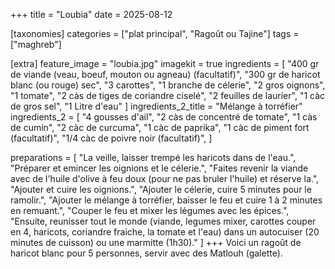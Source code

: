 +++
title = "Loubia"
date = 2025-08-12

[taxonomies]
categories = ["plat principal", "Ragoût ou Tajine"]
tags = ["maghreb"]

[extra]
feature_image = "loubia.jpg"
imagekit = true
ingredients = [
  "400 gr de viande (veau, boeuf, mouton ou agneau) (facultatif)",
  "300 gr de haricot blanc (ou rouge) sec",
  "3 carottes",
  "1 branche de célerie",
  "2 gros oignons",
  "1 tomate",
  "2 càs de tiges de coriandre ciselé",
  "2 feuilles de laurier",
  "1 càc de gros sel",
  "1 Litre d'eau"
]
ingredients_2_title = "Mélange à torréfier"
ingredients_2 = [
  "4 gousses d'ail",
  "2 càs de concentré de tomate",
  "1 càs de cumin",
  "2 càc de curcuma",
  "1 càc de paprika",
  "1 càc de piment fort (facultatif)",
  "1/4 càc de poivre noir (facultatif)",
]

preparations = [
  "La veille, laisser trempé les haricots dans de l'eau.",
  "Préparer et emincer les oignions et le célerie.",
  "Faites revenir la viande avec de l'huile d'olive à feu doux (pour ne pas bruler l'huile) et réserve la.",
  "Ajouter et cuire les oignions.",
  "Ajouter le célerie, cuire 5 minutes pour le ramolir.",
  "Ajouter le mélange à torréfier, baisser le feu et cuire 1 à 2 minutes en remuant.",
  "Couper le feu et mixer les légumes avec les épices.",
  "Ensuite, reunisser tout le monde (viande, legumes mixer, carottes couper en 4, haricots, coriandre fraiche, la tomate et l'eau) dans un autocuiser (20 minutes de cuisson) ou une marmitte (1h30)."
]
+++
Voici un ragoût de haricot blanc pour 5 personnes, servir avec des Matlouh (galette).

